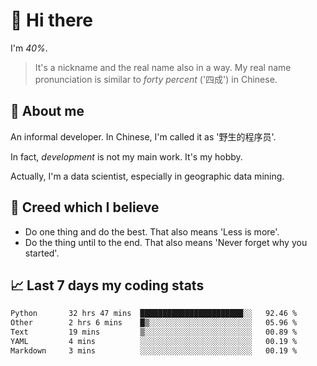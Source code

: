 # 👋 Hi there

I'm *40%*.

> It's a nickname and the real name also in a way.
> My real name pronunciation is similar to *forty percent* ('四成') in Chinese.

## :speech_balloon: About me

An informal developer. In Chinese, I'm called it as '野生的程序员'.

In fact, _development_ is not my main work. It's my hobby.

Actually, I'm a data scientist, especially in geographic data mining.

## :see_no_evil: Creed which I believe

- Do one thing and do the best. That also means 'Less is more'.
- Do the thing until to the end. That also means 'Never forget why you started'.

## :chart_with_upwards_trend: Last 7 days my coding stats

<!--START_SECTION:waka-->

```txt
Python       32 hrs 47 mins  ███████████████████████░░   92.46 %
Other        2 hrs 6 mins    █▒░░░░░░░░░░░░░░░░░░░░░░░   05.96 %
Text         19 mins         ▒░░░░░░░░░░░░░░░░░░░░░░░░   00.89 %
YAML         4 mins          ░░░░░░░░░░░░░░░░░░░░░░░░░   00.19 %
Markdown     3 mins          ░░░░░░░░░░░░░░░░░░░░░░░░░   00.19 %
```

<!--END_SECTION:waka-->
